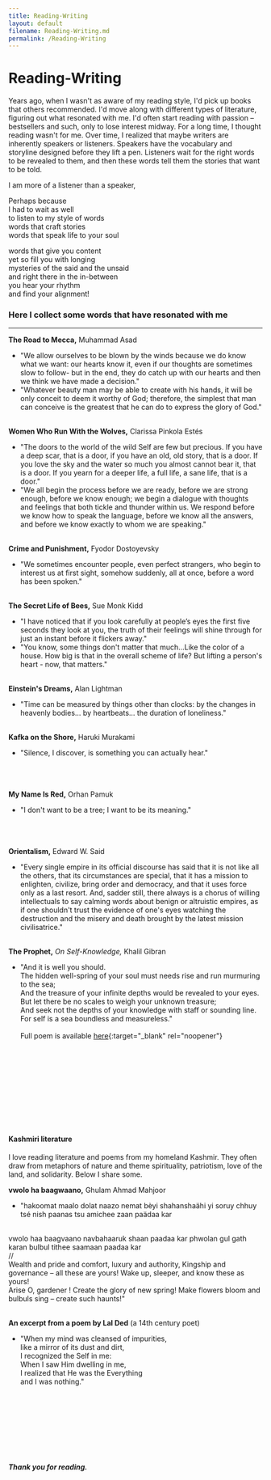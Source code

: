 ```yaml
---
title: Reading-Writing
layout: default
filename: Reading-Writing.md
permalink: /Reading-Writing
--- 
```

# Reading-Writing

Years ago, when I wasn't as aware of my reading style, I'd pick up books that others recommended.
I'd move along with different types of literature, figuring out what resonated with me. 
I'd often start reading with passion – bestsellers and such, only to lose interest midway. 
For a long time, I thought reading wasn't for me. Over time, I realized that maybe writers are 
inherently speakers or listeners. Speakers have the vocabulary and storyline designed before they 
lift a pen. Listeners wait for the right words to be revealed to them, and then these words tell them 
the stories that want to be told. 

I am more of a listener than a speaker,

Perhaps because <br /> 
I had to wait as well  <br /> 
to listen to my style of words  <br /> 
words that craft stories  <br /> 
words that speak life to your soul  <br /> 

words that give you content  <br /> 
yet so fill you with longing  <br /> 
mysteries of the said and the unsaid  <br /> 
and right there in the in-between  <br /> 
you hear your rhythm  <br /> 
and find your alignment!  <br /> 

### Here I collect some words that have resonated with me
___
**The Road to Mecca,** Muhammad Asad

- "We allow ourselves to be blown by the winds because we do know what we want: our hearts know it, 
even if our thoughts are sometimes slow to follow- but in the end, they do catch up with our hearts 
and then we think we have made a decision."<br />
- "Whatever beauty man may be able to create with his hands, it will be only conceit to deem it worthy 
of God; therefore, the simplest that man can conceive is the greatest that he can do to express the glory of God."
<br /><br />

**Women Who Run With the Wolves,** Clarissa Pinkola Estés

- "The doors to the world of the wild Self are few but precious. If you have a deep scar, that is a door, 
if you have an old, old story, that is a door. If you love the sky and the water so much you almost cannot bear it, 
that is a door. If you yearn for a deeper life, a full life, a sane life, that is a door."<br />
- "We all begin the process before we are ready, before we are strong enough, before we know enough; 
we begin a dialogue with thoughts and feelings that both tickle and thunder within us. 
We respond before we know how to speak the language, before we know all the answers, and before we know 
exactly to whom we are speaking."
<br /><br />

**Crime and Punishment,** Fyodor Dostoyevsky

- "We sometimes encounter people, even perfect strangers, who begin to interest us at first sight, 
somehow suddenly, all at once, before a word has been spoken."
<br /><br />

**The Secret Life of Bees,** Sue Monk Kidd

- "I have noticed that if you look carefully at people’s eyes the first five seconds they look at you, 
the truth of their feelings will shine through for just an instant before it flickers away."
- "You know, some things don't matter that much...Like the color of a house. How big is that in the overall 
scheme of life? But lifting a person's heart - now, that matters."
<br /><br />

**Einstein's Dreams,** Alan Lightman

- "Time can be measured by things other than clocks: by the changes in heavenly bodies... by heartbeats... 
the duration of loneliness."
<br /><br />

**Kafka on the Shore,** Haruki Murakami

- "Silence, I discover, is something you can actually hear."
<br /><br />

**<br /><br />My Name Is Red,** Orhan Pamuk

- "I don't want to be a tree; I want to be its meaning."
<br /><br />

**<br /><br />Orientalism,** Edward W. Said

- "Every single empire in its official discourse has said that it is not like all the others,
that its circumstances are special, that it has a mission to enlighten, civilize, bring order and
democracy, and that it uses force only as a last resort. And, sadder still, there always is a chorus of
willing intellectuals to say calming words about benign or altruistic empires, as if one shouldn't trust
the evidence of one's eyes watching the destruction and the misery and death brought by the latest
mission civilisatrice."
<br /><br />

**The Prophet,** *On Self-Knowledge,* Khalil Gibran

- "And it is well you should.<br />
   The hidden well-spring of your soul must needs rise and run murmuring to the sea;<br />
   And the treasure of your infinite depths would be revealed to your eyes.<br />
   But let there be no scales to weigh your unknown treasure;<br />
   And seek not the depths of your knowledge with staff or sounding line.<br />
   For self is a sea boundless and measureless."
<br /><br />
Full poem is available [here](https://poets.org/poem/self-knowledge){:target="_blank" rel="noopener"}<br />

<br /> <br /><br /> <br /><br /> <br /><br /> <br /><br />

#### Kashmiri literature
I love reading literature and poems from my homeland Kashmir. They often draw from metaphors of nature and theme spirituality, 
patriotism, love of the land, and solidarity. Below I share some. 
<br />

**vwolo ha baagwaano,** Ghulam Ahmad Mahjoor

- "hakoomat maalo dolat naazo nemat bèyi shahanshaähi
yi soruy chhuy tsé nish paanas tsu amichee zaan paädaa kar
<br />
vwolo haa baagvaano navbahaaruk shaan paadaa kar
phwolan gul gath karan bulbul tithee saamaan paadaa kar <br />
//<br />
Wealth and pride and comfort, luxury and authority,
Kingship and governance – all these are yours!
Wake up, sleeper, and know these as yours!
<br />
Arise O, gardener ! Create the glory of new spring!
Make flowers bloom and bulbuls sing – create such haunts!"
<br /><br />

**An excerpt from a poem by Lal Ded** (a 14th century poet)

- "When my mind was cleansed of impurities,<br />
like a mirror of its dust and dirt,<br />
I recognized the Self in me:<br />
When I saw Him dwelling in me,<br />
I realized that He was the Everything<br />
and I was nothing."<br />

<br />

<br />
<br />
<br /><br />
<br /> <br />

#### *Thank you for reading.*